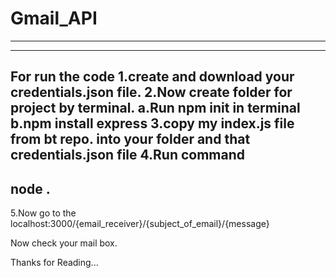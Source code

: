 # Gmail_API

-------------------------------------
-------------------------------------
For run the code
1.create and download your credentials.json file.
2.Now create folder for project by terminal.
  a.Run npm init in terminal
  b.npm install express
3.copy my index.js file from bt repo. into your folder and that credentials.json file
4.Run command 
-----------------
  node .
-----------------
5.Now go to the localhost:3000/{email_receiver}/{subject_of_email}/{message}

Now check your mail box.

Thanks for Reading...
